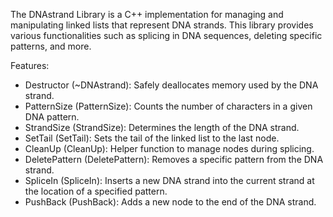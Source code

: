The DNAstrand Library is a C++ implementation for managing and manipulating linked lists that represent DNA strands. This library provides various functionalities such as splicing in DNA sequences, deleting specific patterns, and more.

Features:
- Destructor (~DNAstrand): Safely deallocates memory used by the DNA strand.
- PatternSize (PatternSize): Counts the number of characters in a given DNA pattern.
- StrandSize (StrandSize): Determines the length of the DNA strand.
- SetTail (SetTail): Sets the tail of the linked list to the last node.
- CleanUp (CleanUp): Helper function to manage nodes during splicing.
- DeletePattern (DeletePattern): Removes a specific pattern from the DNA strand.
- SpliceIn (SpliceIn): Inserts a new DNA strand into the current strand at the location of a specified pattern.
- PushBack (PushBack): Adds a new node to the end of the DNA strand.
